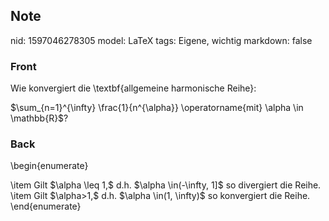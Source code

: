 ## Note
nid: 1597046278305
model: LaTeX
tags: Eigene, wichtig
markdown: false

### Front
Wie konvergiert die \textbf{allgemeine harmonische Reihe}:
<div>
  $\sum_{n=1}^{\infty} \frac{1}{n^{\alpha}} \operatorname{mit}
  \alpha \in \mathbb{R}$?
</div>

### Back
\begin{enumerate}
<div>
  \item Gilt $\alpha \leq 1,$ d.h. $\alpha \in(-\infty, 1]$ so
  divergiert die Reihe. \item Gilt $\alpha>1,$ d.h. $\alpha
  \in(1, \infty)$ so konvergiert die Reihe.
</div>
<div>
  \end{enumerate}
</div>
